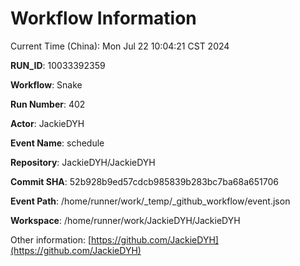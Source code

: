 # Workflow Information

Current Time (China): Mon Jul 22 10:04:21 CST 2024  

**RUN_ID**: 10033392359  

**Workflow**: Snake  

**Run Number**: 402  

**Actor**: JackieDYH  

**Event Name**: schedule  

**Repository**: JackieDYH/JackieDYH  

**Commit SHA**: 52b928b9ed57cdcb985839b283bc7ba68a651706  

**Event Path**: /home/runner/work/_temp/_github_workflow/event.json  

**Workspace**: /home/runner/work/JackieDYH/JackieDYH  

Other information: [https://github.com/JackieDYH](https://github.com/JackieDYH)
